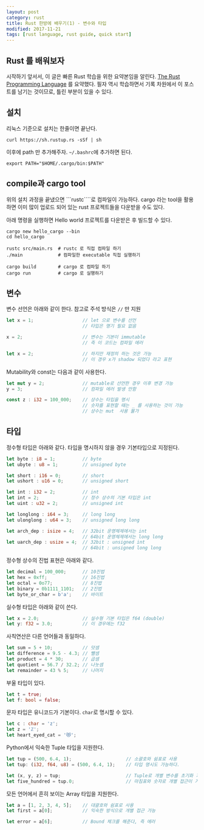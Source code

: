 ```yaml
---
layout: post
category: rust
title: Rust 한방에 배우기(1) - 변수와 타입
modified: 2017-11-21
tags: [rust language, rust guide, quick start]
---
```


## Rust 를 배워보자

시작하기 앞서서, 이 글은 빠른 Rust 학습을 위한 요약본임을 알린다.
[The Rust Programming Language](https://doc.rust-lang.org/book/) 를 요약했다.
필자 역시 학습하면서 기록 차원에서 이 포스트를 남기는 것이므로, 틀린 부분이 있을 수 있다.

## 설치

리눅스 기준으로 설치는 한줄이면 끝난다.

```
curl https://sh.rustup.rs -sSf | sh
```

이후에 path 만 추가해주자. ```~/.bashrc```에 추가하면 된다.

```
export PATH="$HOME/.cargo/bin:$PATH"
```

## compile과 cargo tool

위의 설치 과정을 끝냈으면 ```rustc````로 컴파일이 가능하다. cargo 라는 tool을 활용하면 이미 많이 업로드 되어 있는 rust 프로젝트들을 다운받을 수도 있다.

아래 명령을 실행하면 Hello world 프로젝트를 다운받은 후 빌드할 수 있다.

```
cargo new hello_cargo --bin
cd hello_cargo

rustc src/main.rs  # rustc 로 직접 컴파일 하기
./main             # 컴파일한 executable 직접 실행하기

cargo build        # cargo 로 컴파일 하기
cargo run          # cargo 로 실행하기
```

## 변수

변수 선언은 아래와 같이 한다. 참고로 주석 방식은 ```//``` 만 지원

```rust
let x = 1;                  // let 으로 변수를 선언
                            // 타입은 명기 필요 없음

x = 2;                      // 변수는 기본이 immutable
                            // 즉 이 코드는 컴파일 에러

let x = 2;                  // 하지만 재정의 하는 것은 가능
                            // 이 경우 x가 shadow 되었다 라고 표현
```

Mutability와 const는 다음과 같이 사용한다.

```rust
let mut y = 2;              // mutable로 선언한 경우 이후 변경 가능
y = 3;                      // 컴파일 에러 발생 안함

const z : i32 = 100_000;    // 상수는 타입을 명시
                            // 숫자를 표현할 때는 _ 를 사용하는 것이 가능
                            // 상수는 mut  사용 불가
```

## 타입

정수형 타입은 아래와 같다. 타입을 명시하지 않을 경우 기본타입으로 지정된다.

```rust
let byte : i8 = 1;          // byte
let ubyte : u8 = 1;         // unsigned byte

let short : i16 = 0;        // short
let ushort : u16 = 0;       // unsigned short

let int : i32 = 2;          // int
let int = 2;                // 정수 상수의 기본 타입은 int
let uint : u32 = 2;         // unsigned int

let longlong : i64 = 3;     // long long
let ulonglong : u64 = 3;    // unsigned long long

let arch_dep : isize = 4;   // 32bit 운영체제에서는 int
                            // 64bit 운영체제에서는 long long
let uarch_dep : usize = 4;  // 32bit : unsigned int
                            // 64bit : unsigned long long
```

정수형 상수의 진법 표현은 아래와 같다.

```rust
let decimal = 100_000;      // 10진법
let hex = 0xff;             // 16진법
let octal = 0o77;           // 8진법
let binary = 0b1111_1101;   // 2진법
let byte_or_char = b'a';    // 바이트
```

실수형 타입은 아래와 같이 쓴다.

```rust
let x = 2.0;                // 실수형 기본 타입은 f64 (double)
let y: f32 = 3.0;           // 이 경우에는 f32
```

사칙연산은 다른 언어들과 동일하다.

```rust
let sum = 5 + 10;           // 덧셈
let difference = 9.5 - 4.3; // 뺄셈
let product = 4 * 30;       // 곱셈
let quotient = 56.7 / 32.2; // 나눗셈
let remainder = 43 % 5;     // 나머지
```

부울 타입이 있다.

```rust
let t = true;
let f: bool = false;
```

문자 타입은 유니코드가 기본이다. ```char```로 명시할 수 있다.

```rust
let c : char = 'z';
let z = 'ℤ';
let heart_eyed_cat = '😻';
```

Python에서 익숙한 Tuple 타입을 지원한다.

```rust
let tup = (500, 6.4, 1);                    // 소괄호와 쉼표로 사용
let tup: (i32, f64, u8) = (500, 6.4, 1);    // 타입 명시도 가능하다.

let (x, y, z) = tup;                        // Tuple로 개별 변수를 초기화 가능하다.
let five_hundred = tup.0;                   // 마침표와 숫자로 개별 접근이 가능하다.
```

모든 언어에서 흔히 보이는 Array 타입을 지원한다.

```rust
let a = [1, 2, 3, 4, 5];    // 대괄호와 쉼표로 사용
let first = a[0];           // 익숙한 방식으로 개별 접근 가능

let error = a[6];           // Bound 체크를 해준다, 즉 에러
```

